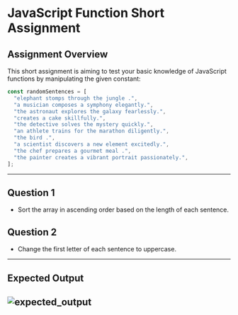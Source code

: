 # JavaScript Function Short Assignment

## **Assignment Overview**

This short assignment is aiming to test your basic knowledge of JavaScript functions by manipulating the given constant:

```javascript
const randomSentences = [
  "elephant stomps through the jungle .",
  "a musician composes a symphony elegantly.",
  "the astronaut explores the galaxy fearlessly.",
  "creates a cake skillfully.",
  "the detective solves the mystery quickly.",
  "an athlete trains for the marathon diligently.",
  "the bird .",
  "a scientist discovers a new element excitedly.",
  "the chef prepares a gourmet meal .",
  "the painter creates a vibrant portrait passionately.",
];
```

---

## **Question 1**

- Sort the array in ascending order based on the length of each sentence.

## **Question 2**

- Change the first letter of each sentence to uppercase.

---

## **Expected Output**

![expected_output](https://github.com/user-attachments/assets/74f58185-ea55-4c81-9d93-749749561b00)
---
